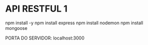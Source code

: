 # API RESTFUL 1

npm install -y
npm install express
npm install nodemon
npm install mongoose

PORTA DO SERVIDOR: localhost:3000
